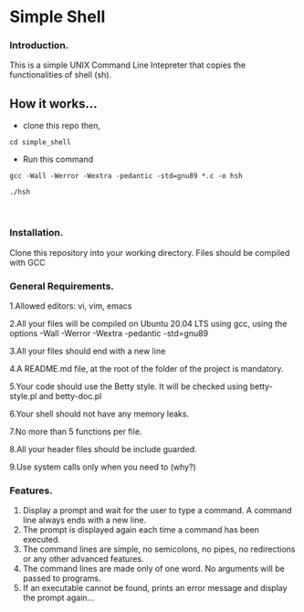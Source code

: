 # Simple Shell

### Introduction.
This is a simple UNIX Command Line Intepreter that copies the functionalities of shell (sh).
## How it works...
* clone this repo then,
```
cd simple_shell
```
* Run this command
```
gcc -Wall -Werror -Wextra -pedantic -std=gnu89 *.c -o hsh

./hsh
```
<br>

### Installation.
Clone this repository into your working directory. Files should be compiled with GCC

### General Requirements.

1.Allowed editors: vi, vim, emacs

2.All your files will be compiled on Ubuntu 20.04 LTS using gcc, using the options -Wall -Werror -Wextra -pedantic -std=gnu89

3.All your files should end with a new line

4.A README.md file, at the root of the folder of the project is mandatory.

5.Your code should use the Betty style. It will be checked using betty-style.pl and betty-doc.pl


6.Your shell should not have any memory leaks.

7.No more than 5 functions per file.

8.All your header files should be include guarded.

9.Use system calls only when you need to (why?)

### Features.
1. Display a prompt and wait for the user to type a command. A command line always ends with a new line.
2. The prompt is displayed again each time a command has been executed.
3. The command lines are simple, no semicolons, no pipes, no redirections or any other advanced features.
4. The command lines are made only of one word. No arguments will be passed to programs.
5. If an executable cannot be found, prints an error message and display the prompt again...

